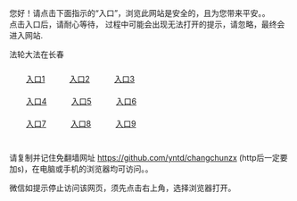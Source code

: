您好！请点击下面指示的“入口”，浏览此网站是安全的，且为您带来平安。。 <br/>
点击入口后，请耐心等待， 过程中可能会出现无法打开的提示，请忽略，最终会进入网站. </br>

法轮大法在长春<br/>
<div style="padding:10px"><a style="margin:20px" target="_blank" href="https://dgx3v8tt48mb0.cloudfront.net/2Qpsp?fimvmoe" id="ccLink1" rel="nofollow">入口1</a> <a target="_blank" style="margin:20px" href="https://d18xmtgvnmquue.cloudfront.net/2Qpsp?gnizjw" id="ccLink2" rel="nofollow">入口2</a> <a style="margin:20px" target="_blank" href="https://d3u3stnzxkn2jp.cloudfront.net/2Qpsp?rwylsb" id="ccLink3" rel="nofollow">入口3</a></div>

<div style="padding:10px" ><a style="margin:20px" target="_blank" href="https://dgx3v8tt48mb0.cloudfront.net/2Qpsp?fimvmoe" id="ccLink4" rel="nofollow">入口4</a> <a style="margin:20px" href="https://d18xmtgvnmquue.cloudfront.net/2Qpsp?gnizjw" target="_blank" id="ccLink5" rel="nofollow">入口5</a> <a style="margin:20px" href="https://d3u3stnzxkn2jp.cloudfront.net/2Qpsp?rwylsb" target="_blank" id="ccLink6" rel="nofollow">入口6</a></div>

<div style="padding:10px"><a style="margin:20px" target="_blank" href="https://dgx3v8tt48mb0.cloudfront.net/2Qpsp?fimvmoe" id="ccLink7" rel="nofollow">入口7</a> <a style="margin:20px" href="https://d18xmtgvnmquue.cloudfront.net/2Qpsp?gnizjw" target="_blank" id="ccLink8" rel="nofollow">入口8</a> <a style="margin:20px" target="_blank" href="https://d3u3stnzxkn2jp.cloudfront.net/2Qpsp?rwylsb" id="ccLink9" rel="nofollow">入口9</a></div>

<br/>



请复制并记住免翻墙网址 https://github.com/yntd/changchunzx (http后一定要加s)，在电脑或手机的浏览器均可访问。。<br/>

微信如提示停止访问该网页，须先点击右上角，选择浏览器打开。
